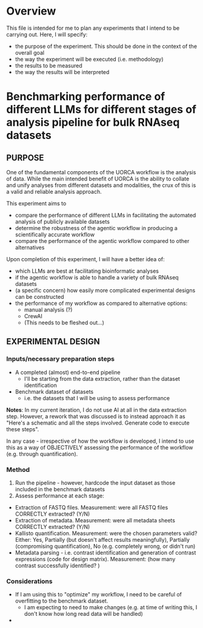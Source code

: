 # Overview

This file is intended for me to plan any experiments that I intend to be carrying out. Here, I will specify:
- the purpose of the experiment. This should be done in the context of the overall goal
- the way the experiment will be executed (i.e. methodology)
- the results to be measured
- the way the results will be interpreted

# Benchmarking performance of different LLMs for different stages of analysis pipeline for bulk RNAseq datasets

## PURPOSE

One of the fundamental components of the UORCA workflow is the analysis of data. While the main intended benefit of UORCA is the ability to collate and unify analyses from different datasets and modalities, the crux of this is a valid and reliable analysis approach.

This experiment aims to
- compare the performance of different LLMs in facilitating the automated analysis of publicly available datasets
- determine the robustness of the agentic workflow in producing a scientifically accurate workflow
- compare the performance of the agentic workflow compared to other alternatives

Upon completion of this experiment, I will have a better idea of:
- which LLMs are best at facilitating bioinformatic analyses
- if the agentic workflow is able to handle a variety of bulk RNAseq datasets
- (a specific concern) how easily more complicated experimental designs can be constructed
- the performance of my workflow as compared to alternative options:
  - manual analysis (?)
  - CrewAI
  - (This needs to be fleshed out...)

## EXPERIMENTAL DESIGN

### Inputs/necessary preparation steps

- A completed (almost) end-to-end pipeline
  - I'll be starting from the data extraction, rather than the dataset identification
- Benchmark dataset of datasets
  - i.e. the datasets that I will be using to assess performance

__Notes__: In my current iteration, I do not use AI at all in the data extraction step. However, a rework that was discussed is to instead approach it as "Here's a schematic and all the steps involved. Generate code to execute these steps".

In any case - irrespective of how the workflow is developed, I intend to use this as a way of OBJECTIVELY assessing the performance of the workflow (e.g. through quantification).

### Method

1. Run the pipeline - however, hardcode the input dataset as those included in the benchmark datasets
2. Assess performance at each stage:
  - Extraction of FASTQ files. Measurement: were all FASTQ files CORRECTLY extracted? (Y/N)
  - Extraction of metadata. Measurement: were all metadata sheets CORRECTLY extracted? (Y/N)
  - Kallisto quantification. Measurement: were the chosen parameters valid? Either: Yes, Partially (but doesn't affect results meaningfully), Partially (compromising quantification), No (e.g. completely wrong, or didn't run)
  - Metadata parsing - i.e. contrast identification and generation of contrast expressions (code for design matrix). Measurement: (how many contrast successfully identified? )


### Considerations

- If I am using this to "optimize" my workflow, I need to be careful of overfitting to the benchmark dataset.
  - I am expecting to need to make changes (e.g. at time of writing this, I don't know how long read data will be handled)
-
